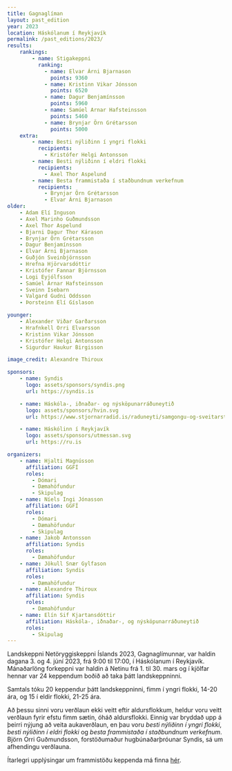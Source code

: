 ```yaml
---
title: Gagnaglíman
layout: past_edition
year: 2023
location: Háskólanum í Reykjavík
permalink: /past_editions/2023/
results:
    rankings:
        - name: Stigakeppni
          ranking:
            - name: Elvar Árni Bjarnason
              points: 9360
            - name: Kristinn Vikar Jónsson
              points: 6520
            - name: Dagur Benjamínsson
              points: 5960
            - name: Samúel Arnar Hafsteinsson
              points: 5460
            - name: Brynjar Örn Grétarsson
              points: 5000
    extra:
        - name: Besti nýliðinn í yngri flokki
          recipients:
            - Kristófer Helgi Antonsson
        - name: Besti nýliðinn í eldri flokki
          recipients:
            - Axel Thor Aspelund
        - name: Besta frammistaða í staðbundnum verkefnum
          recipients:
            - Brynjar Örn Grétarsson
            - Elvar Árni Bjarnason
older:
    - Adam Elí Inguson
    - Axel Marinho Guðmundsson
    - Axel Thor Aspelund
    - Bjarni Dagur Thor Kárason
    - Brynjar Örn Grétarsson
    - Dagur Benjamínsson
    - Elvar Árni Bjarnason
    - Guðjón Sveinbjörnsson
    - Hrefna Hjörvarsdóttir
    - Kristófer Fannar Björnsson
    - Logi Eyjólfsson
    - Samúel Arnar Hafsteinsson
    - Sveinn Isebarn
    - Valgard Gudni Oddsson
    - Þorsteinn Elí Gíslason

younger:
    - Alexander Viðar Garðarsson
    - Hrafnkell Orri Elvarsson
    - Kristinn Vikar Jónsson
    - Kristófer Helgi Antonsson
    - Sigurdur Haukur Birgisson

image_credit: Alexandre Thiroux

sponsors:
    - name: Syndis
      logo: assets/sponsors/syndis.png
      url: https://syndis.is

    - name: Háskóla-, iðnaðar- og nýsköpunarráðuneytið
      logo: assets/sponsors/hvin.svg
      url: https://www.stjornarradid.is/raduneyti/samgongu-og-sveitarstjornarraduneytid/

    - name: Háskólinn í Reykjavík
      logo: assets/sponsors/utmessan.svg
      url: https://ru.is

organizers:
    - name: Hjalti Magnússon
      affiliation: GGFÍ
      roles:
        - Dómari
        - Dæmahöfundur
        - Skipulag
    - name: Níels Ingi Jónasson
      affiliation: GGFÍ
      roles:
        - Dómari
        - Dæmahöfundur
        - Skipulag
    - name: Jakob Antonsson
      affiliation: Syndis
      roles:
        - Dæmahöfundur
    - name: Jökull Snær Gylfason
      affiliation: Syndis
      roles:
        - Dæmahöfundur
    - name: Alexandre Thiroux
      affiliation: Syndis
      roles:
        - Dæmahöfundur
    - name: Elín Sif Kjartansdóttir
      affiliation: Háskóla-, iðnaðar-, og nýsköpunarráðuneytið
      roles:
        - Skipulag
---
```


Landskeppni Netöryggiskeppni Íslands 2023, Gagnaglímunnar, var haldin dagana 3. og 4. júní 2023, frá 9:00 til 17:00, í Háskólanum í Reykjavík. Mánaðarlöng forkeppni var haldin á Netinu frá 1. til 30. mars og í kjölfar hennar var 24 keppendum boðið að taka þátt landskeppninni.

Samtals tóku 20 keppendur þátt landskeppninni, fimm í yngri flokki, 14-20 ára, og 15 í eldir flokki, 21-25 ára.


Að þessu sinni voru verðlaun ekki veitt eftir aldursflokkum, heldur voru veitt verðlaun fyrir efstu fimm sætin, óháð aldursflokki. Einnig var bryddað upp á þeirri nýjung að veita aukaverðlaun, en þau voru *besti nýliðinn í yngri flokki*, *besti nýliðinn í eldri flokki* og *besta frammistaða í staðbundnum verkefnum*. Björn Orri Guðmundsson, forstöðumaður hugbúnaðarþróunar Syndis, sá um afhendingu verðlauna.

Ítarlegri upplýsingar um frammistöðu keppenda má finna [hér](/assets/results/2023).

